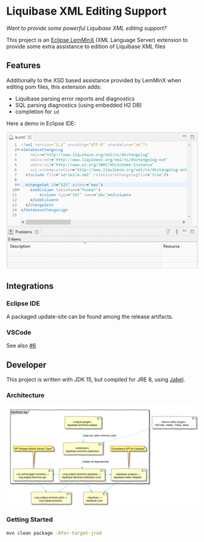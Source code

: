 # Liquibase XML Editing Support

_Want to provide some powerful Liquibase XML editing support?_

This project is an [Eclipse LemMinX](https://github.com/eclipse/lemminx) (XML Language Server) extension to provide some extra assistance to edition of Liquibase XML files

## Features

Additionally to the XSD based assistance provided by LemMinX when editing pom files, this extension adds:

- Liquibase parsing error reports and diagnostics
- SQL parsing diagnostics (using embedded H2 DB)
- completion for `id`

Here a demo in Eclipse IDE:

![](images/liquibase-lsp-eclipse.gif)

## Integrations

### Eclipse IDE

A packaged update-site can be found among the release artifacts.

### VSCode

See also [#6](/../../issues/6)

## Developer

This project is written with JDK 15, but compiled for JRE 8, using [Jabel](https://github.com/bsideup/jabel).

### Architecture

![](images/liquibase-lsp-architecture.png)

### Getting Started

```Bash
mvn clean package -Dfor-target-jre8
```